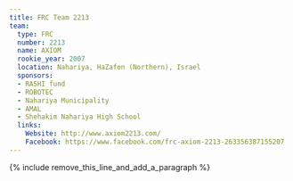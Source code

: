 ```yaml
---
title: FRC Team 2213
team:
  type: FRC
  number: 2213
  name: AXIOM
  rookie_year: 2007
  location: Nahariya, HaZafon (Northern), Israel
  sponsors:
  - RASHI fund
  - ROBOTEC
  - Nahariya Municipality
  - AMAL
  - Shehakim Nahariya High School
  links:
    Website: http://www.axiom2213.com/
    Facebook: https://www.facebook.com/frc-axiom-2213-263356387155207
---
```


{% include remove_this_line_and_add_a_paragraph %}